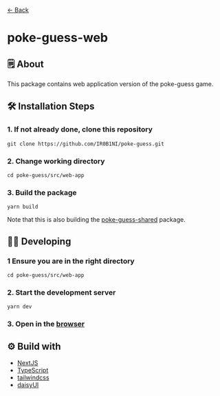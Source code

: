 [← Back](https://github.com/IR0B1NI/poke-guess)

# poke-guess-web

## 🗒 About

This package contains web application version of the poke-guess game.

## 🛠 Installation Steps

### 1. If not already done, clone this repository

```shell
git clone https://github.com/IR0B1NI/poke-guess.git
```

### 2. Change working directory

```shell
cd poke-guess/src/web-app
```

### 3. Build the package

```shell
yarn build
```

Note that this is also building the [poke-guess-shared](../shared/readme.md) package.

## 👩‍💻 Developing

### 1 Ensure you are in the right directory

```shell
cd poke-guess/src/web-app
```

### 2. Start the development server

```shell
yarn dev
```

### 3. Open in the [browser](http://localhost:3000)

## ⚙️ Build with

-   [NextJS](https://nextjs.org/)
-   [TypeScript](https://www.typescriptlang.org/)
-   [tailwindcss](https://tailwindcss.com/)
-   [daisyUI](https://daisyui.com/)
